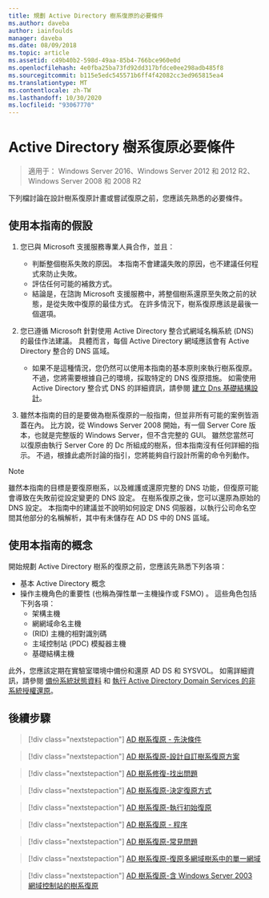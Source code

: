 ```yaml
---
title: 規劃 Active Directory 樹系復原的必要條件
ms.author: daveba
author: iainfoulds
manager: daveba
ms.date: 08/09/2018
ms.topic: article
ms.assetid: c49b40b2-598d-49aa-85b4-766bce960e0d
ms.openlocfilehash: 4e0fba25ba73fd92dd317bfdce0ee298adb485f8
ms.sourcegitcommit: b115e5edc545571b6ff4f42082cc3ed965815ea4
ms.translationtype: MT
ms.contentlocale: zh-TW
ms.lasthandoff: 10/30/2020
ms.locfileid: "93067770"
---
```

# <a name="active-directory-forest-recovery-prerequisites"></a>Active Directory 樹系復原必要條件

> 適用于： Windows Server 2016、Windows Server 2012 和 2012 R2、Windows Server 2008 和 2008 R2

下列檔討論在設計樹系復原計畫或嘗試復原之前，您應該先熟悉的必要條件。

## <a name="assumptions-for-using-this-guide"></a>使用本指南的假設

1. 您已與 Microsoft 支援服務專業人員合作，並且：
   - 判斷整個樹系失敗的原因。 本指南不會建議失敗的原因，也不建議任何程式來防止失敗。
   - 評估任何可能的補救方式。
   - 結論是，在諮詢 Microsoft 支援服務中，將整個樹系還原至失敗之前的狀態，是從失敗中復原的最佳方式。 在許多情況下，樹系復原應該是最後一個選項。

1. 您已遵循 Microsoft 針對使用 Active Directory 整合式網域名稱系統 (DNS) 的最佳作法建議。 具體而言，每個 Active Directory 網域應該會有 Active Directory 整合的 DNS 區域。
   - 如果不是這種情況，您仍然可以使用本指南的基本原則來執行樹系復原。 不過，您將需要根據自己的環境，採取特定的 DNS 復原措施。 如需使用 Active Directory 整合式 DNS 的詳細資訊，請參閱 [建立 Dns 基礎結構設計](../../ad-ds/plan/Creating-a-DNS-Infrastructure-Design.md)。

1. 雖然本指南的目的是要做為樹系復原的一般指南，但並非所有可能的案例皆涵蓋在內。 比方說，從 Windows Server 2008 開始，有一個 Server Core 版本，也就是完整版的 Windows Server，但不含完整的 GUI。 雖然您當然可以復原由執行 Server Core 的 Dc 所組成的樹系，但本指南沒有任何詳細的指示。 不過，根據此處所討論的指引，您將能夠自行設計所需的命令列動作。

> [!NOTE]
> 雖然本指南的目標是要復原樹系，以及維護或還原完整的 DNS 功能，但復原可能會導致在失敗前從設定變更的 DNS 設定。 在樹系復原之後，您可以還原為原始的 DNS 設定。 本指南中的建議並不說明如何設定 DNS 伺服器，以執行公司命名空間其他部分的名稱解析，其中有未儲存在 AD DS 中的 DNS 區域。

## <a name="concepts-for-using-this-guide"></a>使用本指南的概念

開始規劃 Active Directory 樹系的復原之前，您應該先熟悉下列各項：

- 基本 Active Directory 概念
- 操作主機角色的重要性 (也稱為彈性單一主機操作或 FSMO) 。 這些角色包括下列各項：
  - 架構主機
  - 網網域命名主機
  -  (RID) 主機的相對識別碼
  - 主域控制站 (PDC) 模擬器主機
  - 基礎結構主機

此外，您應該定期在實驗室環境中備份和還原 AD DS 和 SYSVOL。 如需詳細資訊，請參閱 [備份系統狀態資料](AD-Forest-Recovery-Procedures.md) 和 [執行 Active Directory Domain Services 的非系統授權還原](AD-Forest-Recovery-Procedures.md)。

## <a name="next-steps"></a>後續步驟

> [!div class="nextstepaction"]
> [AD 樹系復原 - 先決條件](AD-Forest-Recovery-Prerequisties.md)

> [!div class="nextstepaction"]
> [AD 樹系復原-設計自訂樹系復原方案](AD-Forest-Recovery-Devising-a-Plan.md)

> [!div class="nextstepaction"]
> [AD 樹系修復-找出問題](AD-Forest-Recovery-Identify-the-Problem.md)

> [!div class="nextstepaction"]
> [AD 樹系復原-決定復原方式](AD-Forest-Recovery-Determine-how-to-Recover.md)

> [!div class="nextstepaction"]
> [AD 樹系復原-執行初始復原](AD-Forest-Recovery-Perform-initial-recovery.md)

> [!div class="nextstepaction"]
> [AD 樹系復原 - 程序](AD-Forest-Recovery-Procedures.md)

> [!div class="nextstepaction"]
> [AD 樹系復原-常見問題](AD-Forest-Recovery-FAQ.md)

> [!div class="nextstepaction"]
> [AD 樹系復原-復原多網域樹系中的單一網域](AD-Forest-Recovery-Single-Domain-in-Multidomain-Recovery.md)

> [!div class="nextstepaction"]
> [AD 樹系復原-含 Windows Server 2003 網域控制站的樹系復原](AD-Forest-Recovery-Windows-Server-2003.md)
